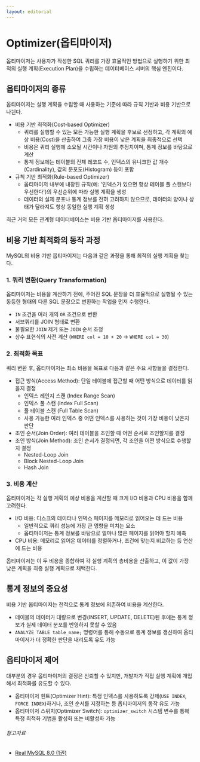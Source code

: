 ```yaml
---
layout: editorial
---
```


# Optimizer(옵티마이저)

옵티마이저는 사용자가 작성한 SQL 쿼리를 가장 효율적인 방법으로 실행하기 위한 최적의 실행 계획(Execution Plan)을 수립하는 데이터베이스 서버의 핵심 엔진이다.

## 옵티마이저의 종류

옵티마이저는 실행 계획을 수립할 때 사용하는 기준에 따라 규칙 기반과 비용 기반으로 나뉜다.

- 비용 기반 최적화(Cost-based Optimizer)
    - 쿼리를 실행할 수 있는 모든 가능한 실행 계획을 후보로 선정하고, 각 계획의 예상 비용(Cost)을 산출하여 그중 가장 비용이 낮은 계획을 최종적으로 선택
    - 비용은 쿼리 실행에 소요될 시간이나 자원의 추정치이며, 통계 정보를 바탕으로 계산
    - 통계 정보에는 테이블의 전체 레코드 수, 인덱스의 유니크한 값 개수(Cardinality), 값의 분포도(Histogram) 등이 포함
- 규칙 기반 최적화(Rule-based Optimizer)
    - 옵티마이저 내부에 내장된 규칙(예: '인덱스가 있으면 항상 테이블 풀 스캔보다 우선한다')의 우선순위에 따라 실행 계획을 생성
    - 데이터의 실제 분포나 통계 정보를 전혀 고려하지 않으므로, 데이터의 양이나 상태가 달라져도 항상 동일한 실행 계획 생성

최근 거의 모든 관계형 데이터베이스는 비용 기반 옵티마이저를 사용한다.

## 비용 기반 최적화의 동작 과정

MySQL의 비용 기반 옵티마이저는 다음과 같은 과정을 통해 최적의 실행 계획을 찾는다.

### 1. 쿼리 변환(Query Transformation)

옵티마이저는 비용을 계산하기 전에, 주어진 SQL 문장을 더 효율적으로 실행될 수 있는 동등한 형태의 다른 SQL 문장으로 변환하는 작업을 먼저 수행한다.

- `IN` 조건을 여러 개의 `OR` 조건으로 변환
- 서브쿼리를 JOIN 형태로 변환
- 불필요한 `JOIN` 제거 또는 `JOIN` 순서 조정
- 상수 표현식의 사전 계산 (`WHERE col = 10 + 20` -> `WHERE col = 30`)

### 2. 최적화 목표

쿼리 변환 후, 옵티마이저는 최소 비용을 목표로 다음과 같은 주요 사항들을 결정한다.

- 접근 방식(Access Method): 단일 테이블에 접근할 때 어떤 방식으로 데이터를 읽을지 결정
    - 인덱스 레인지 스캔 (Index Range Scan)
    - 인덱스 풀 스캔 (Index Full Scan)
    - 풀 테이블 스캔 (Full Table Scan)
    - 사용 가능한 여러 인덱스 중 어떤 인덱스를 사용하는 것이 가장 비용이 낮은지 판단
- 조인 순서(Join Order): 여러 테이블을 조인할 때 어떤 순서로 조인할지를 결정
- 조인 방식(Join Method): 조인 순서가 결정되면, 각 조인을 어떤 방식으로 수행할지 결정
    - Nested-Loop Join
    - Block Nested-Loop Join
    - Hash Join

### 3. 비용 계산

옵티마이저는 각 실행 계획의 예상 비용을 계산할 때 크게 I/O 비용과 CPU 비용을 함께 고려한다.

- I/O 비용: 디스크의 데이터나 인덱스 페이지를 메모리로 읽어오는 데 드는 비용
    - 일반적으로 쿼리 성능에 가장 큰 영향을 미치는 요소
    - 옵티마이저는 통계 정보를 바탕으로 얼마나 많은 페이지를 읽어야 할지 예측
- CPU 비용: 메모리로 읽어온 데이터를 정렬하거나, 조건에 맞는지 비교하는 등 연산에 드는 비용

옵티마이저는 이 두 비용을 종합하여 각 실행 계획의 총비용을 산출하고, 이 값이 가장 낮은 계획을 최종 실행 계획으로 채택한다.

## 통계 정보의 중요성

비용 기반 옵티마이저는 전적으로 통계 정보에 의존하여 비용을 계산한다.

- 테이블의 데이터가 대량으로 변경(INSERT, UPDATE, DELETE)된 후에는 통계 정보가 실제 데이터 분포를 반영하지 못할 수 있음
- `ANALYZE TABLE table_name;` 명령어를 통해 수동으로 통계 정보를 갱신하여 옵티마이저가 더 정확한 판단을 내리도록 유도 가능

## 옵티마이저 제어

대부분의 경우 옵티마이저의 결정은 신뢰할 수 있지만, 개발자가 직접 실행 계획에 개입해서 최적화를 유도할 수 있다.

- 옵티마이저 힌트(Optimizer Hint): 특정 인덱스를 사용하도록 강제(`USE INDEX`, `FORCE INDEX`)하거나, 조인 순서를 지정하는 등 옵티마이저의 동작 유도 가능
- 옵티마이저 스위치(Optimizer Switch): `optimizer_switch` 시스템 변수를 통해 특정 최적화 기법을 활성화 또는 비활성화 가능

###### 참고자료

- [Real MySQL 8.0 (1권)](https://kobic.net/book/bookInfo/view.do?isbn=9791158392703)
